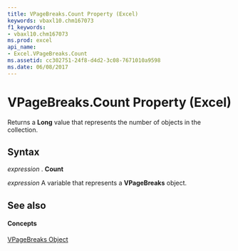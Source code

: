 ```yaml
---
title: VPageBreaks.Count Property (Excel)
keywords: vbaxl10.chm167073
f1_keywords:
- vbaxl10.chm167073
ms.prod: excel
api_name:
- Excel.VPageBreaks.Count
ms.assetid: cc302751-24f8-d4d2-3c08-7671010a9598
ms.date: 06/08/2017
---
```



# VPageBreaks.Count Property (Excel)

Returns a  **Long** value that represents the number of objects in the collection.


## Syntax

 _expression_ . **Count**

 _expression_ A variable that represents a **VPageBreaks** object.


## See also


#### Concepts


[VPageBreaks Object](vpagebreaks-object-excel.md)

